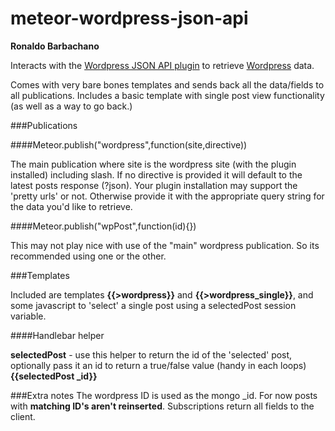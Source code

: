 meteor-wordpress-json-api
=========================
**Ronaldo Barbachano**

Interacts with the [Wordpress JSON API plugin](https://wordpress.org/plugins/json-api/) to retrieve [Wordpress](http://wordpress.org) data.

Comes with very bare bones templates and sends back all the data/fields to all publications. Includes a basic template with single post view functionality (as well as a way to go back.)

###Publications

####Meteor.publish("wordpress",function(site,directive))

The main publication where site is the wordpress site (with the plugin installed) including slash. If no directive is provided it will default to the latest posts response (?json). Your plugin installation may support the 'pretty urls' or not. Otherwise provide it with the appropriate query string for the data you'd like to retrieve. 

####Meteor.publish("wpPost",function(id){})

This may not play nice with use of the "main" wordpress publication. So its recommended using one or the other.

###Templates

Included are templates **{{>wordpress}}** and **{{>wordpress_single}}**, and some javascript to 'select' a single post using a selectedPost session variable. 

####Handlebar helper

**selectedPost** - use this helper to return the id of the 'selected' post, optionally pass it an id to return a true/false value (handy in each loops) **{{selectedPost _id}}**


###Extra notes
The wordpress ID is used as the mongo _id.
For now posts with **matching ID's aren't reinserted**.
Subscriptions return all fields to the client.
